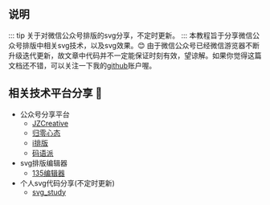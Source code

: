 ## 说明
::: tip
关于对微信公众号排版的svg分享，不定时更新。
:::
本教程旨于分享微信公众号排版中相关svg技术，以及svg效果。:blush:
由于微信公众号已经微信游览器不断升级迭代更新，故文章中代码并不一定能保证时刻有效，望谅解。如果你觉得这篇文档还不错，可以关注一下我的[github](https://mp.weixin.qq.com/mp/profile_ext?action=home&__biz=MzU3MDIyODE4NQ==&scene=124&uin=&key=&devicetype=Windows+10+x64&version=63010048&lang=zh_CN&a8scene=7&fontgear=2)账户喔。
## 相关技术平台分享 :100:
- 公众号分享平台
  - [JZCreative](https://mp.weixin.qq.com/mp/profile_ext?action=home&__biz=MzU3MDIyODE4NQ==&scene=124&uin=&key=&devicetype=Windows+10+x64&version=63010048&lang=zh_CN&a8scene=7&fontgear=2)
  - [归零心态](https://mp.weixin.qq.com/mp/homepage?__biz=MzUyMTA5MzcxOA==&hid=2&sn=d1221f0a88ee2e9c037967ec0733ee8f&scene=1&devicetype=Windows+10+x64&version=63010048&lang=zh_CN&nettype=3gnet&ascene=1&session_us=gh_740e3e551923&wx_header=1&uin=&key=&fontgear=2)
  - [i排版](https://mp.weixin.qq.com/mp/profile_ext?action=home&__biz=MjM5Njc2NDE0NQ==&scene=124&uin=&key=&devicetype=Windows+10+x64&version=63010048&lang=zh_CN&a8scene=7&fontgear=2)
  - [码语派](https://mp.weixin.qq.com/mp/profile_ext?action=home&__biz=MzI2NTM2ODQ5OA==&scene=124&uin=&key=&devicetype=Windows+10+x64&version=63010048&lang=zh_CN&a8scene=7&fontgear=2)
- svg排版编辑器
  - [135编辑器](https://www.135editor.com/svgeditor/)
- 个人svg代码分享(不定时更新)
  - [svg_study](https://github.com/hua-bang/svg_study)